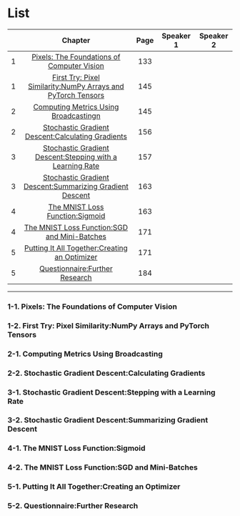 # List
| | Chapter | Page | Speaker 1 | Speaker 2 |
|:-:|:-----:|:----:|:---------:|:---------:|
|1|[Pixels: The Foundations of Computer Vision](#1-1)|133| | |
|1|[First Try: Pixel Similarity:NumPy Arrays and PyTorch Tensors](#1-2)|145| | |
|2|[Computing Metrics Using Broadcastingn](#2-1)|145| | |
|2|[Stochastic Gradient Descent:Calculating Gradients](#2-2)|156| | |
|3|[Stochastic Gradient Descent:Stepping with a Learning Rate](#3-1)|157| ||
|3|[Stochastic Gradient Descent:Summarizing Gradient Descent](#3-2)|163| ||
|4|[The MNIST Loss Function:Sigmoid](#4-1)|163| | |
|4|[The MNIST Loss Function:SGD and Mini-Batches](#4-2)|171| | |
|5|[Putting It All Together:Creating an Optimizer](#5-1)|171| | |
|5|[Questionnaire:Further Research](#5-2)|184| | |



---


### 1-1. Pixels: The Foundations of Computer Vision
### 1-2. First Try: Pixel Similarity:NumPy Arrays and PyTorch Tensors
[ ]()

    


    
### 2-1. Computing Metrics Using Broadcasting
### 2-2. Stochastic Gradient Descent:Calculating Gradients
[ ]()
    




### 3-1. Stochastic Gradient Descent:Stepping with a Learning Rate
### 3-2. Stochastic Gradient Descent:Summarizing Gradient Descent
[ ]()
    






### 4-1. The MNIST Loss Function:Sigmoid
### 4-2. The MNIST Loss Function:SGD and Mini-Batches
[ ]()
    






### 5-1. Putting It All Together:Creating an Optimizer
### 5-2. Questionnaire:Further Research
[ ]()
  